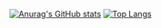[![Anurag's GitHub stats](https://github-readme-stats.vercel.app/api?username=seungwonme&theme=rose_pine)](https://github.com/anuraghazra/github-readme-stats)
[![Top Langs](https://github-readme-stats.vercel.app/api/top-langs/?username=seungwonme&layout=compact)](https://github.com/anuraghazra/github-readme-stats)

<!---
seungwonme/seungwonme is a ✨ special ✨ repository because its `README.md` (this file) appears on your GitHub profile.
You can click the Preview link to take a look at your changes.
--->
